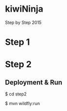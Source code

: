 # kiwiNinja
Step by Step 2015

# Step 1 

# Step 2
## Deployment & Run
$ cd step2

$ mvn wildfly:run


